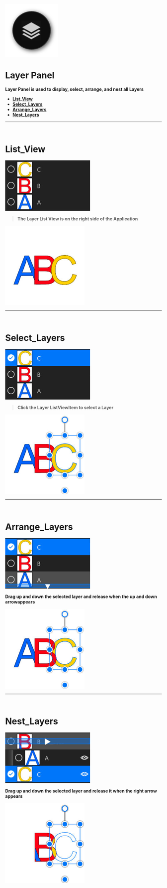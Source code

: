 ![Image](Images/AdvancedAction_LayerPanel.png)
# **Layer Panel**
**Layer Panel is used to display, select, arrange, and nest all Layers**
- [**List_View**](#List_View)
- [**Select_Layers**](#Select_Layers) 
- [**Arrange_Layers**](#Arrange_Layers)
- [**Nest_Layers**](#Nest_Layers)


---
<br/>

# **List_View**
![Image](Images/AdvancedAction_LayerPanel_ListView.jpg)

> **The Layer List View is on the right side of the Application**

![Image](Images/AdvancedAction_LayerPanel_ListView_Second.jpg)


---
<br/>

# **Select_Layers**
![Image](Images/AdvancedAction_LayerPanel_Select.jpg)

> **Click the Layer ListViewItem to select a Layer**

![Image](Images/AdvancedAction_LayerPanel_Select_Second.jpg)


---
<br/>

# **Arrange_Layers**
![Image](Images/AdvancedAction_LayerPanel_Arrange.jpg)

**Drag up and down the selected layer and release when the up and down arrowappears**

![Image](Images/AdvancedAction_LayerPanel_Arrange_Second.jpg)


---
<br/>

# **Nest_Layers**
![Image](Images/AdvancedAction_LayerPanel_Neste.jpg)

**Drag up and down the selected layer and release it when the right arrow appears**

![Image](Images/AdvancedAction_LayerPanel_Neste_Second.jpg)